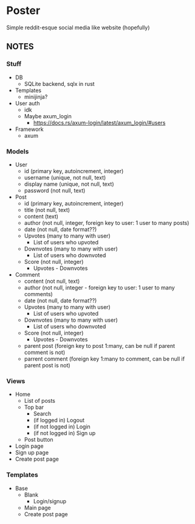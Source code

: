 # Poster

Simple reddit-esque social media like website (hopefully)

## NOTES

### Stuff

- DB
    - SQLite backend, sqlx in rust
- Templates
    - minijinja?
- User auth
    - idk
    - Maybe axum_login
        - https://docs.rs/axum-login/latest/axum_login/#users
- Framework
    - axum

### Models

- User
    - id (primary key, autoincrement, integer)
    - username (unique, not null, text)
    - display name (unique, not null, text)
    - password (not null, text)
- Post
    - id (primary key, autoincrement, integer)
    - title (not null, text)
    - content (text)
    - author (not null, integer, foreign key to user: 1 user to many posts)
    - date (not null, date format??)
    - Upvotes (many to many with user)
        - List of users who upvoted
    - Downvotes (many to many with user)
        - List of users who downvoted
    - Score (not null, integer)
        - Upvotes - Downvotes
- Comment
    - content (not null, text)
    - author (not null, integer - foreign key to user: 1 user to many comments)
    - date (not null, date format??)
    - Upvotes (many to many with user)
        - List of users who upvoted
    - Downvotes (many to many with user)
        - List of users who downvoted
    - Score (not null, integer)
        - Upvotes - Downvotes
    - parent post (foreign key to post 1:many, can be null if parent comment is not)
    - parrent comment (foreign key 1:many to comment, can be null if parent post is not)

### Views

- Home
    - List of posts
    - Top bar
        - Search
        - (if logged in) Logout
        - (if not logged in) Login
        - (if not logged in) Sign up
    - Post button
- Login page
- Sign up page
- Create post page

### Templates

- Base
    - Blank
        - Login/signup
    - Main page
    - Create post page
